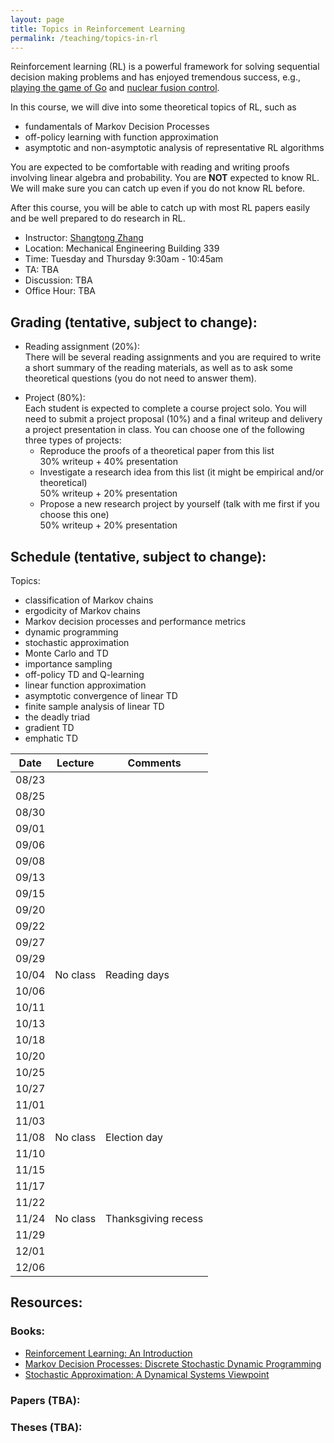 ```yaml
---
layout: page
title: Topics in Reinforcement Learning
permalink: /teaching/topics-in-rl
---
```


Reinforcement learning (RL) is a powerful framework for solving sequential decision making problems
and has enjoyed tremendous success, e.g., [playing the game of Go](https://www.nature.com/articles/nature16961) and [nuclear fusion control](https://www.nature.com/articles/s41586-021-04301-9).


In this course,
we will dive into some theoretical topics of RL,
such as
* fundamentals of Markov Decision Processes
* off-policy learning with function approximation
* asymptotic and non-asymptotic analysis of representative RL algorithms

You are expected to be comfortable with reading and writing proofs involving linear algebra and probability. 
You are **NOT** expected to know RL. 
We will make sure you can catch up even if you do not know RL before.  

After this course, you will be able to catch up with most RL papers easily and be well prepared to do research in RL.

- Instructor: [Shangtong Zhang](/)
- Location: Mechanical Engineering Building 339   
- Time: Tuesday and Thursday 9:30am - 10:45am  
- TA: TBA
- Discussion: TBA
- Office Hour: TBA

## Grading (tentative, subject to change):
- Reading assignment (20%):  
There will be several reading assignments and you are required to write a short summary of the reading materials, as well as to ask some theoretical questions (you do not need to answer them).
<!-- - Paper presentation (20%):   -->
<!-- Each student is expected to present a paper focusing on the theoretical results of the paper. -->
- Project (80%):  
Each student is expected to complete a course project solo.
You will need to submit a project proposal (10%) and a final writeup and delivery a project presentation in class.
You can choose one of the following three types of projects:
  - Reproduce the proofs of a theoretical paper from this list  
  30% writeup + 40% presentation
  - Investigate a research idea from this list (it might be empirical and/or theoretical)  
  50% writeup + 20% presentation
  - Propose a new research project by yourself (talk with me first if you choose this one)  
  50% writeup + 20% presentation

## Schedule (tentative, subject to change):

Topics:
- classification of Markov chains
- ergodicity of Markov chains
- Markov decision processes and performance metrics
- dynamic programming
- stochastic approximation 
- Monte Carlo and TD
- importance sampling
- off-policy TD and Q-learning
- linear function approximation
- asymptotic convergence of linear TD
- finite sample analysis of linear TD
- the deadly triad
- gradient TD
- emphatic TD 

| Date  | Lecture | Comments |
|-------|---------|----------|
| 08/23 | |          |
| 08/25 | |          |
| 08/30 | |          |
| 09/01 |         |          |
| 09/06 |         |          |
| 09/08 |         |          |
| 09/13 |         |          |
| 09/15 |         |          |
| 09/20 |         |          |
| 09/22 |         |          |
| 09/27 |         |          |
| 09/29 |         |          |
| 10/04 | No class| Reading days |
| 10/06 |         |          |
| 10/11 |         |          |
| 10/13 |         |          |
| 10/18 |         |          |
| 10/20 |         |          |
| 10/25 |         |          |
| 10/27 |         |          |
| 11/01 |         |          |
| 11/03 |         |          |
| 11/08 | No class|  Election day|
| 11/10 |         |          |
| 11/15 |         |          |
| 11/17 |         |          |
| 11/22 |         |          |
| 11/24 | No class | Thanksgiving recess|
| 11/29 |         |          |
| 12/01 |         |          |
| 12/06 |         |          |

## Resources:
### Books:
- [Reinforcement Learning: An Introduction](http://incompleteideas.net/book/the-book-2nd.html)
- [Markov Decision Processes: Discrete Stochastic Dynamic Programming](https://www.amazon.ca/Markov-Decision-Processes-Stochastic-Programming/dp/0471727822)
- [Stochastic Approximation: A Dynamical Systems Viewpoint](https://www.amazon.com/Stochastic-Approximation-Dynamical-Systems-Viewpoint/dp/0521515920)

### Papers (TBA):

### Theses (TBA):